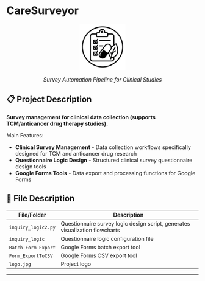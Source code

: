 # CareSurveyor

<div align="center">
  <img src="logo.jpg" alt="CareSurveyor Logo" width="120" height="120"/>
  
  *Survey Automation Pipeline for Clinical Studies*
</div>

## 📋 Project Description

**Survey management for clinical data collection (supports TCM/anticancer drug therapy studies).**



Main Features:
- **Clinical Survey Management** - Data collection workflows specifically designed for TCM and anticancer drug research
- **Questionnaire Logic Design** - Structured clinical survey questionnaire design tools
- **Google Forms Tools** - Data export and processing functions for Google Forms

## 📁 File Description

| File/Folder | Description |
|------------|------|
| `inquiry_logic2.py` | Questionnaire survey logic design script, generates visualization flowcharts |
| `inquiry_logic` | Questionnaire logic configuration file |
| `Batch Form Export` | Google Forms batch export tool |
| `Form_ExportToCSV` | Google Forms CSV export tool |
| `logo.jpg` | Project logo |
---
